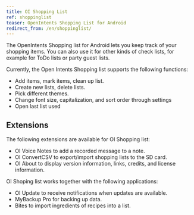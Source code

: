 ```yaml
---
title: OI Shopping List
ref: shoppinglist
teaser: OpenIntents Shopping List for Android
redirect_from: /en/shoppinglist/
---
```

The OpenIntents Shopping list for Android lets you keep track of your shopping items. 
You can also use it for other kinds of check lists, for example for ToDo lists or party guest lists.

Currently, the Open Intents Shopping list supports the following functions:

 * Add items, mark items, clean up list.
 * Create new lists, delete lists.
 * Pick different themes.
 * Change font size, capitalization, and sort order through settings
 * Open last list used
 
Extensions
---
The following extensions are available for OI Shopping list:

 * OI Voice Notes to add a recorded message to a note.
 * OI ConvertCSV to export/import shopping lists to the SD card.
 * OI About to display version information, links, credits, and license information.

 OI Shoping list works together with the following applications:

 * OI Update to receive notifications when updates are available.
 * MyBackup Pro for backing up data.
 * Bites to import ingredients of recipes into a list.